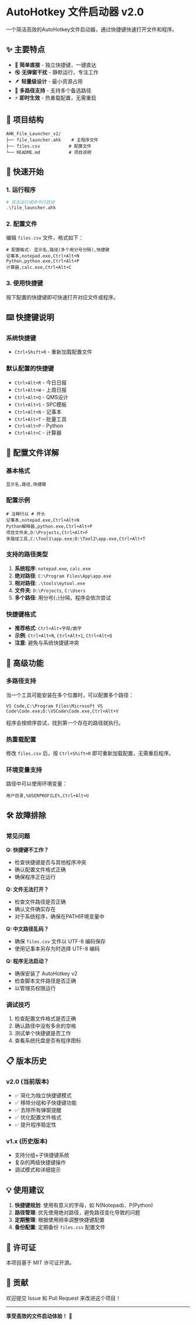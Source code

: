 # AutoHotkey 文件启动器 v2.0

一个简洁高效的AutoHotkey文件启动器，通过快捷键快速打开文件和程序。

## ✨ 主要特点

- 🚀 **简单直接** - 独立快捷键，一键直达
- 🔇 **无弹窗干扰** - 静默运行，专注工作
- 🪶 **轻量级设计** - 最小资源占用
- 📁 **多路径支持** - 支持多个备选路径
- ⚡ **即时生效** - 热重载配置，无需重启

## 📁 项目结构

```
AHK_File_Launcher_v2/
├── file_launcher.ahk    # 主程序文件
├── files.csv           # 配置文件
└── README.md           # 项目说明
```

## 🚀 快速开始

### 1. 运行程序

```bash
# 双击运行或命令行启动
.\file_launcher.ahk
```

### 2. 配置文件

编辑 `files.csv` 文件，格式如下：

```csv
# 配置格式: 显示名,路径(多个用分号分隔),快捷键
记事本,notepad.exe,Ctrl+Alt+N
Python,python.exe,Ctrl+Alt+P
计算器,calc.exe,Ctrl+Alt+C
```

### 3. 使用快捷键

按下配置的快捷键即可快速打开对应文件或程序。

## ⌨️ 快捷键说明

### 系统快捷键

- `Ctrl+Shift+R` - 重新加载配置文件

### 默认配置的快捷键

- `Ctrl+Alt+R` - 今日日报
- `Ctrl+Alt+W` - 上周日报
- `Ctrl+Alt+Q` - QMS设计
- `Ctrl+Alt+S` - SPC模板
- `Ctrl+Alt+N` - 记事本
- `Ctrl+Alt+T` - 批量工具
- `Ctrl+Alt+P` - Python
- `Ctrl+Alt+C` - 计算器

## 📝 配置文件详解

### 基本格式

```csv
显示名,路径,快捷键
```

### 配置示例

```csv
# 注释行以 # 开头
记事本,notepad.exe,Ctrl+Alt+N
Python解释器,python.exe,Ctrl+Alt+P
项目文件夹,D:\Projects,Ctrl+Alt+F
多路径工具,C:\Tool1\app.exe;D:\Tool2\app.exe,Ctrl+Alt+T
```

### 支持的路径类型

1. **系统程序**: `notepad.exe`, `calc.exe`
2. **绝对路径**: `C:\Program Files\App\app.exe`
3. **相对路径**: `.\tools\mytool.exe`
4. **文件夹**: `D:\Projects`, `C:\Users`
5. **多个路径**: 用分号(`;`)分隔，程序会依次尝试

### 快捷键格式

- **推荐格式**: `Ctrl+Alt+字母/数字`
- **示例**: `Ctrl+Alt+N`, `Ctrl+Alt+1`, `Ctrl+Alt+Q`
- **注意**: 避免与系统快捷键冲突

## 🔧 高级功能

### 多路径支持

当一个工具可能安装在多个位置时，可以配置多个路径：

```csv
VS Code,C:\Program Files\Microsoft VS Code\Code.exe;D:\VSCode\Code.exe,Ctrl+Alt+V
```

程序会按顺序尝试，找到第一个存在的路径就执行。

### 热重载配置

修改 `files.csv` 后，按 `Ctrl+Shift+R` 即可重新加载配置，无需重启程序。

### 环境变量支持

路径中可以使用环境变量：

```csv
用户目录,%USERPROFILE%,Ctrl+Alt+U
```

## 🛠️ 故障排除

### 常见问题

**Q: 快捷键不工作？**

- 检查快捷键是否与其他程序冲突
- 确认配置文件格式正确
- 确保程序正在运行

**Q: 文件无法打开？**

- 检查文件路径是否正确
- 确认文件确实存在
- 对于系统程序，确保在PATH环境变量中

**Q: 中文路径乱码？**

- 确保 `files.csv` 文件以 UTF-8 编码保存
- 使用记事本另存为时选择 UTF-8 编码

**Q: 程序无法启动？**

- 确保安装了 AutoHotkey v2
- 检查脚本文件路径是否正确
- 以管理员权限运行

### 调试技巧

1. 检查配置文件格式是否正确
2. 确认路径中没有多余的空格
3. 测试单个快捷键是否工作
4. 查看系统托盘是否有程序图标

## 📋 版本历史

### v2.0 (当前版本)

- ✅ 简化为独立快捷键模式
- ✅ 移除分组和子快捷键功能
- ✅ 去除所有弹窗提醒
- ✅ 优化配置文件格式
- ✅ 提升程序稳定性

### v1.x (历史版本)

- 支持分组+子快捷键系统
- 复杂的两级快捷键操作
- 调试模式和详细提示

## 💡 使用建议

1. **快捷键规划**: 使用有意义的字母，如 N(Notepad)、P(Python)
2. **路径管理**: 优先使用绝对路径，避免路径变化导致的问题
3. **定期整理**: 根据使用频率调整快捷键配置
4. **备份配置**: 定期备份 `files.csv` 配置文件

## 📄 许可证

本项目基于 MIT 许可证开源。

## 🤝 贡献

欢迎提交 Issue 和 Pull Request 来改进这个项目！

---

**享受高效的文件启动体验！** 🎉
